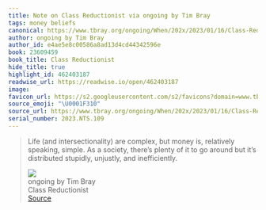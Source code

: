 ```yaml
---
title: Note on Class Reductionist via ongoing by Tim Bray
tags: money beliefs
canonical: https://www.tbray.org/ongoing/When/202x/2023/01/16/Class-Reductionism
author: ongoing by Tim Bray
author_id: e4ae5e8c00586a8ad13d4cd44342596e
book: 23609459
book_title: Class Reductionist
hide_title: true
highlight_id: 462403187
readwise_url: https://readwise.io/open/462403187
image:
favicon_url: https://s2.googleusercontent.com/s2/favicons?domain=www.tbray.org
source_emoji: "\U0001F310"
source_url: https://www.tbray.org/ongoing/When/202x/2023/01/16/Class-Reductionism#:~:text=Life%20%28and%20intersectionality%29,unjustly%2C%20and%20inefficiently.
serial_number: 2023.NTS.109
---
```

> Life (and intersectionality) are complex, but money is, relatively speaking, simple. As a society, there’s plenty of it to go around but it’s distributed stupidly, unjustly, and inefficiently.
> <div class="quoteback-footer"><div class="quoteback-avatar"><img class="mini-favicon" src="https://s2.googleusercontent.com/s2/favicons?domain=www.tbray.org"></div><div class="quoteback-metadata"><div class="metadata-inner"><span style="display:none">FROM:</span><div aria-label="ongoing by Tim Bray" class="quoteback-author"> ongoing by Tim Bray</div><div aria-label="Class Reductionist" class="quoteback-title"> Class Reductionist</div></div></div><div class="quoteback-backlink"><a target="_blank" aria-label="go to the full text of this quotation" rel="noopener" href="https://www.tbray.org/ongoing/When/202x/2023/01/16/Class-Reductionism#:~:text=Life%20%28and%20intersectionality%29,unjustly%2C%20and%20inefficiently." class="quoteback-arrow"> Source</a></div></div>
